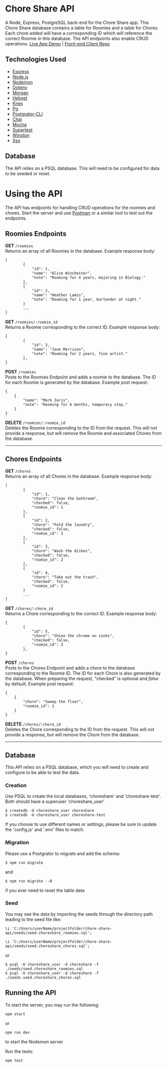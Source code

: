 # Chore Share API
A Node, Express, PostgreSQL back-end for the Chore Share app. This Chore Share database contains a table for Roomies and a table for Chores. Each chore added will have a corresponding ID which will reference the correct Roomie in this database. The API endpoints also enable CRUD operations.
[Live App Demo](https://chore-share-app.now.sh/) | [Front-end Client Repo](https://github.com/Jadedtofu/chore-share-app)

## Technologies Used
- [Express](https://expressjs.com/)
- [Node.js](https://nodejs.org/en/)
- [Nodemon](https://www.npmjs.com/package/nodemon)
- [Dotenv](https://www.npmjs.com/package/dotenv)
- [Morgan](https://www.npmjs.com/package/morgan/v/1.1.1)
- [Helmet](http://helmetjs.github.io)
- [Knex](https://www.npmjs.com/package/knex)
- [Pg](https://www.npmjs.com/package/pg)
- [Postgrator-CLI](https://www.npmjs.com/package/postgrator-cli)
- [Chai](https://www.npmjs.com/package/chai)
- [Mocha](https://www.npmjs.com/package/mocha)
- [Supertest](https://www.npmjs.com/package/supertest)
- [Winston](https://www.npmjs.com/package/)
- [Xss](https://www.npmjs.com/package/xss)

## Database
The API relies on a PSQL database. This will need to be configured for data to be seeded or reset.

# Using the API
The API has endpoints for handling CRUD operations for the roomies and chores. Start the server and use [Postman](https://www.getpostman.com/) or a similar tool to test out the endpoints.

## Roomies Endpoints
**GET** `/roomies` <br>
Returns an array of all Roomies in the database. Example response body:
```
[
        {
            "id": 1,
            "name": "Alice Winchester",
            "note": "Rooming for 4 years, majoring in Biology."
        },
        {
            "id": 2,
            "name": "Heather Lamis",
            "note": "Rooming for 1 year, bartender at night."
        }
        ...
]
```

**GET** `/roomies/:roomie_id` <br>
Returns a Roomie corresponding to the correct ID. Example response body:
```
{
        {
            "id": 3,
            "name": "Jane Morrison",
            "note": "Rooming for 2 years, fine artist."
        },
}
```

**POST** `/roomies` <br>
Posts to the Roomies Endpoint and adds a roomie to the database. The ID for each Roomie is generated by the database. Example post request:
```
{
    {
        "name": "Mark Jaris",
        "note": "Rooming for 6 months, temporary stay."
    }
}
```

**DELETE** `/roomies/:roomie_id` <br>
Deletes the Roomie corresponding to the ID from the request. This will not provide a response, but will remove the Roomie and associated Chores from the database.

----

## Chores Endpoints
**GET** `/chores` <br>
Returns an array of all Chores in the database. Example response body:
```
[
        {
            "id": 1, 
            "chore": "Clean the bathroom",
            "checked": false,
            "roomie_id": 1
        },
        {
            "id": 2, 
            "chore": "Fold the laundry",
            "checked": false,
            "roomie_id": 1
        },
        {
            "id": 3, 
            "chore": "Wash the dishes",
            "checked": false,
            "roomie_id": 2
        },
        {
            "id": 4, 
            "chore": "Take out the trash",
            "checked": false,
            "roomie_id": 2
        }
        ...
]
```

**GET** `/chores/:chore_id` <br>
Returns a Chore corresponding to the correct ID. Example response body:
```
{
        {
            "id": 5,
            "chore": "Shine the chrome on sinks",
            "checked": false,
            "roomie_id": 3
        },
}
```

**POST** `/chores` <br>
Posts to the Chores Endpoint and adds a chore to the database corresponding to the Roomie ID. The ID for each Chore is also generated by the database. When preparing the request, "checked" is optional and _false_ by default. Example post request:
```
{
    {
        "chore": "Sweep the floor",
        "roomie_id": 1
    }
}
```

**DELETE** `/chores/:chore_id` <br>
Deletes the Chore corresponding to the ID from the request. This will not provide a response, but will remove the Chore from the database.

----

## Database
This API relies on a PSQL database, which you will need to create and configure to be able to test the data. 

### Creation
Use PSQL to create the local databases, 'choreshare' and 'choreshare-test'. Both should have a superuser 'choreshare_user'

```
$ createdb -U choreshare_user choreshare
$ createdb -U choreshare_user choreshare-test
```
If you choose to use different names or settings, please be sure to update the 'config.js' and '.env' files to match.

### Migration
Please use a Postgrator to migrate and add the schema:
```
$ npm run migrate
```
and
```
$ npm run migrate --0
```
if you ever need to reset the table data

### Seed
You may see the data by importing the seeds through the directory path leading to the seed file like:
```
\i 'C:/Users/userName/projectFolder/chore-share-api/seeds/seed.choreshare_roomies.sql';

\i 'C:/Users/userName/projectFolder/chore-share-api/seeds/seed.choreshare_chores.sql';
```
or
```
$ psql -U choreshare_user -d choreshare -f ./seeds/seed.choreshare_roomies.sql
$ psql -U choreshare_user -d choreshare -f ./seeds.seed.choreshare_chores.sql
```

## Running the API
To start the server, you may run the following:
```
npm start
```
or
```
npm run dev
```
to start the Nodemon server

Run the tests:
```
npm test
```